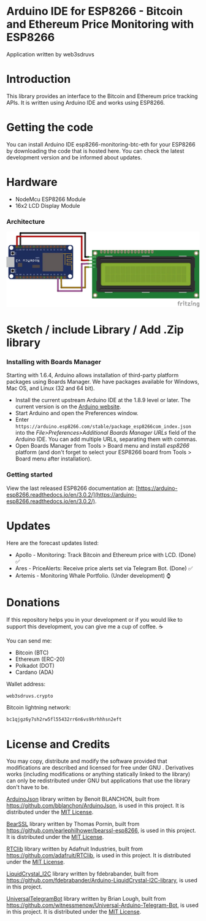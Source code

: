 Arduino IDE for ESP8266 - Bitcoin and Ethereum Price Monitoring with ESP8266 
===========================================

Application written by web3sdruvs

# Introduction
This library provides an interface to the Bitcoin and Ethereum price tracking APIs. It is written using Arduino IDE and works using ESP8266.

# Getting the code
You can install Arduino IDE esp8266-monitoring-btc-eth for your ESP8266 by downloading the code that is hosted here. You can check the latest development version and be informed about updates.

# Hardware
- NodeMcu ESP8266 Module
- 16x2 LCD Display Module

### Architecture
![alt text](https://raw.githubusercontent.com/web3sdruvs/esp8266-monitoring-btc-eth/main/data/architecture.webp?token=GHSAT0AAAAAABY36TU22DKAT366MTCNEEY2YZGS4HQ)

# Sketch / include Library / Add .Zip library	

### Installing with Boards Manager

Starting with 1.6.4, Arduino allows installation of third-party platform packages using Boards Manager. We have packages available for Windows, Mac OS, and Linux (32 and 64 bit).

- Install the current upstream Arduino IDE at the 1.8.9 level or later. The current version is on the [Arduino website](https://www.arduino.cc/en/software).
- Start Arduino and open the Preferences window.
- Enter ```https://arduino.esp8266.com/stable/package_esp8266com_index.json``` into the *File>Preferences>Additional Boards Manager URLs* field of the Arduino IDE. You can add multiple URLs, separating them with commas.
- Open Boards Manager from Tools > Board menu and install *esp8266* platform (and don't forget to select your ESP8266 board from Tools > Board menu after installation).

### Getting started
View the last released ESP8266 documentation at: [https://arduino-esp8266.readthedocs.io/en/3.0.2/](https://arduino-esp8266.readthedocs.io/en/3.0.2/).

# Updates
Here are the forecast updates listed:

- Apollo - Monitoring: Track Bitcoin and Ethereum price with LCD. (Done) ✅ 
- Ares - PriceAlerts: Receive price alerts set via Telegram Bot. (Done) ✅
- Artemis - Monitoring Whale Portfolio. (Under development) ⌚

# Donations
If this repository helps you in your development or if you would like to support this development, you can give me a cup of coffee. ☕

You can send me:

- Bitcoin (BTC) 
- Ethereum (ERC-20)
- Polkadot (DOT)
- Cardano (ADA) 

Wallet address: 

```bash
web3sdruvs.crypto
```

Bitcoin lightning network: 
```bash
bc1qjgz6y7sh2rw5fl55432rr6n6vs9hrhhhsn2eft
```

# License and Credits
You may copy, distribute and modify the software provided that modifications are described and licensed for free under GNU . Derivatives works (including modifications or anything statically linked to the library) can only be redistributed under GNU  but applications that use the library don't have to be.

[ArduinoJson](https://arduinojson.org) library written by Benoit BLANCHON, built from https://github.com/bblanchon/ArduinoJson, is used in this project.  It is distributed under the [MIT License](https://arduinojson.org/#legal-details).

[BearSSL](https://bearssl.org) library written by Thomas Pornin, built from https://github.com/earlephilhower/bearssl-esp8266, is used in this project.  It is distributed under the [MIT License](https://bearssl.org/#legal-details).

[RTClib](https://learn.adafruit.com/ds1307-real-time-clock-breakout-board-kit/overview) library written by Adafruit Industries, built from https://github.com/adafruit/RTClib, is used in this project.  It is distributed under the [MIT License](https://learn.adafruit.com/ds1307-real-time-clock-breakout-board-kit/overview/#legal-details).

[LiquidCrystal_I2C](https://github.com/fdebrabander/Arduino-LiquidCrystal-I2C-library) library written by fdebrabander, built from https://github.com/fdebrabander/Arduino-LiquidCrystal-I2C-library, is used in this project.

[UniversalTelegramBot](https://www.arduino.cc/reference/en/libraries/universaltelegrambot/) library written by Brian Lough, built from https://github.com/witnessmenow/Universal-Arduino-Telegram-Bot, is used in this project.  It is distributed under the [MIT License](https://www.arduino.cc/reference/en/libraries/universaltelegrambot//#legal-details).
